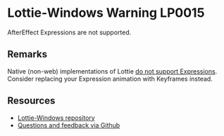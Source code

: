 ﻿
[comment]: # (name:Expressions)
[comment]: # (text:Expressions)

# Lottie-Windows Warning LP0015

<!-- description -->
AfterEffect Expressions are not supported.

## Remarks

<!-- notes  -->
Native (non-web) implementations of Lottie [do not support Expressions](http://airbnb.io/lottie/supported-features.html). Consider replacing your Expression animation with Keyframes instead.

## Resources

* [Lottie-Windows repository](https://aka.ms/lottie)
* [Questions and feedback via Github](https://github.com/windows-toolkit/Lottie-Windows/issues)

